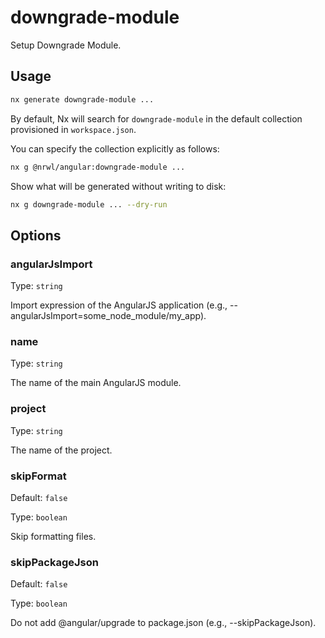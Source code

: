 # downgrade-module

Setup Downgrade Module.

## Usage

```bash
nx generate downgrade-module ...
```

By default, Nx will search for `downgrade-module` in the default collection provisioned in `workspace.json`.

You can specify the collection explicitly as follows:

```bash
nx g @nrwl/angular:downgrade-module ...
```

Show what will be generated without writing to disk:

```bash
nx g downgrade-module ... --dry-run
```

## Options

### angularJsImport

Type: `string`

Import expression of the AngularJS application (e.g., --angularJsImport=some_node_module/my_app).

### name

Type: `string`

The name of the main AngularJS module.

### project

Type: `string`

The name of the project.

### skipFormat

Default: `false`

Type: `boolean`

Skip formatting files.

### skipPackageJson

Default: `false`

Type: `boolean`

Do not add @angular/upgrade to package.json (e.g., --skipPackageJson).
